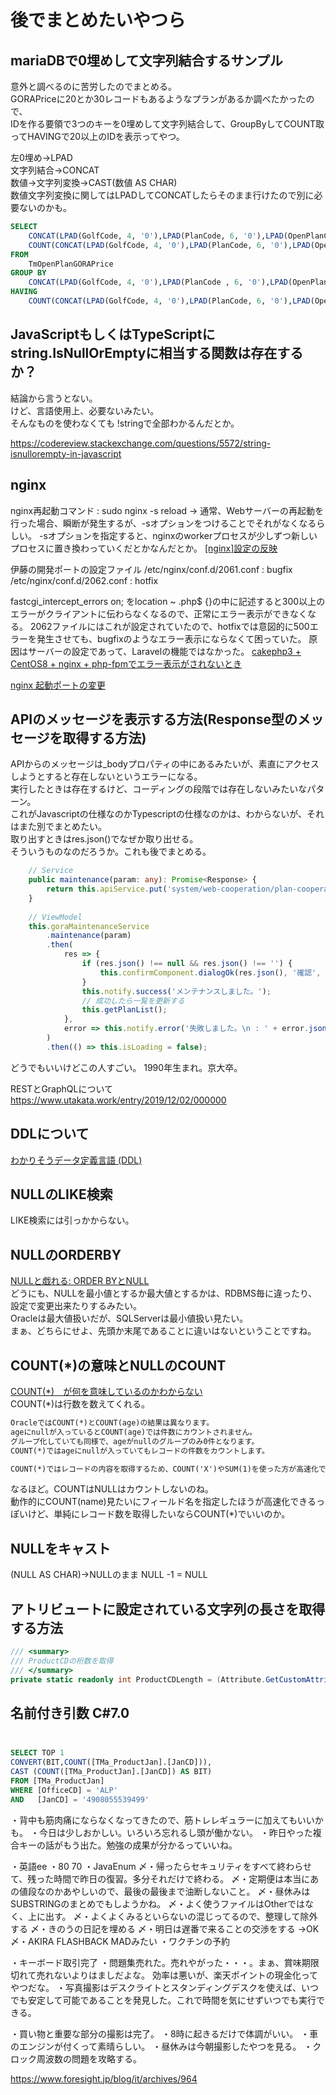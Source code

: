# 後でまとめたいやつら


## mariaDBで0埋めして文字列結合するサンプル

意外と調べるのに苦労したのでまとめる。  
GORAPriceに20とか30レコードもあるようなプランがあるか調べたかったので、  
IDを作る要領で3つのキーを0埋めして文字列結合して、GroupByしてCOUNT取ってHAVINGで20以上のIDを表示ってやつ。  

左0埋め→LPAD  
文字列結合→CONCAT  
数値→文字列変換→CAST(数値 AS CHAR)  
数値文字列変換に関してはLPADしてCONCATしたらそのまま行けたので別に必要ないのかも。  

``` SQL
SELECT
    CONCAT(LPAD(GolfCode, 4, '0'),LPAD(PlanCode, 6, '0'),LPAD(OpenPlanCode, 6, '0')),
    COUNT(CONCAT(LPAD(GolfCode, 4, '0'),LPAD(PlanCode, 6, '0'),LPAD(OpenPlanCode, 6, '0')))
FROM
    TmOpenPlanGORAPrice
GROUP BY
    CONCAT(LPAD(GolfCode, 4, '0'),LPAD(PlanCode , 6, '0'),LPAD(OpenPlanCode, 6, '0'))
HAVING
    COUNT(CONCAT(LPAD(GolfCode, 4, '0'),LPAD(PlanCode, 6, '0'),LPAD(OpenPlanCode, 6, '0'))) > 30
```


## JavaScriptもしくはTypeScriptにstring.IsNullOrEmptyに相当する関数は存在するか？

結論から言うとない。  
けど、言語使用上、必要ないみたい。  
そんなものを使わなくても !stringで全部わかるんだとか。  

<https://codereview.stackexchange.com/questions/5572/string-isnullorempty-in-javascript>  


## nginx

nginx再起動コマンド : sudo nginx -s reload
→
通常、Webサーバーの再起動を行った場合、瞬断が発生するが、-sオプションをつけることでそれがなくなるらしい。
-sオプションを指定すると、nginxのworkerプロセスが少しずつ新しいプロセスに置き換わっていくだとかなんだとか。
[[nginx]設定の反映](https://qiita.com/WisteriaWave/items/fa2e7f4442aee497fe46)


伊藤の開発ポートの設定ファイル
/etc/nginx/conf.d/2061.conf : bugfix
/etc/nginx/conf.d/2062.conf : hotfix

fastcgi_intercept_errors on;
をlocation ~ \.php$ {}の中に記述すると300以上のエラーがクライアントに伝わらなくなるので、正常にエラー表示ができなくなる。
2062ファイルにはこれが設定されていたので、hotfixでは意図的に500エラーを発生させても、bugfixのようなエラー表示にならなくて困っていた。
原因はサーバーの設定であって、Laravelの機能ではなかった。
[cakephp3 + CentOS8 + nginx + php-fpmでエラー表示がされないとき](https://blog.supersonico.info/archives/4277/)


[nginx 起動ポートの変更](https://qiita.com/Watercat3/items/38b2bac5fa70b232bee3)


## APIのメッセージを表示する方法(Response型のメッセージを取得する方法)

APIからのメッセージは_bodyプロパティの中にあるみたいが、素直にアクセスしようとすると存在しないというエラーになる。  
実行したときは存在するけど、コーディングの段階では存在しないみたいなパターン。  
これがJavascriptの仕様なのかTypescriptの仕様なのかは、わからないが、それはまた別でまとめたい。  
取り出すときはres.json()でなぜか取り出せる。  
そういうものなのだろうか。これも後でまとめる。  

``` ts
    // Service
    public maintenance(param: any): Promise<Response> {
        return this.apiService.put('system/web-cooperation/plan-cooperation/maintenance/', JSON.stringify(param));
    }
    
    // ViewModel
    this.goraMaintenanceService
        .maintenance(param)
        .then(
            res => {
                if (res.json() !== null && res.json() !== '') {
                    this.confirmComponent.dialogOk(res.json(), '確認', null)
                }
                this.notify.success('メンテナンスしました。');
                // 成功したら一覧を更新する
                this.getPlanList();
            },
            error => this.notify.error('失敗しました。\n : ' + error.json());
        )
        .then(() => this.isLoading = false);
```


どうでもいいけどこの人すごい。
1990年生まれ。京大卒。

RESTとGraphQLについて
<https://www.utakata.work/entry/2019/12/02/000000>


## DDLについて

[わかりそうデータ定義言語 (DDL)](https://wa3.i-3-i.info/word15639.html)


## NULLのLIKE検索

LIKE検索には引っかからない。

## NULLのORDERBY

[NULLと戯れる: ORDER BYとNULL](https://qiita.com/SVC34/items/c23341c79325a0a95979)  
どうにも、NULLを最小値とするか最大値とするかは、RDBMS毎に違ったり、設定で変更出来たりするみたい。  
Oracleは最大値扱いだが、SQLServerは最小値扱い見たい。  
まぁ、どちらにせよ、先頭か末尾であることに違いはないということですね。  

## COUNT(*)の意味とNULLのCOUNT

[COUNT(*)　が何を意味しているのかわからない](https://ja.stackoverflow.com/questions/42915/count-%E3%81%8C%E4%BD%95%E3%82%92%E6%84%8F%E5%91%B3%E3%81%97%E3%81%A6%E3%81%84%E3%82%8B%E3%81%AE%E3%81%8B%E3%82%8F%E3%81%8B%E3%82%89%E3%81%AA%E3%81%84)  
COUNT(*)は行数を数えてくれる。  

``` txt
OracleではCOUNT(*)とCOUNT(age)の結果は異なります。
ageにnullが入っているとCOUNT(age)では件数にカウントされません。
グループ化していても同様で、ageがnullのグループのみ0件となります。
COUNT(*)ではageにnullが入っていてもレコードの件数をカウントします。

COUNT(*)ではレコードの内容を取得するため、COUNT('X')やSUM(1)を使った方が高速化できると教わったことがあります。(10年ほど前に聞いたノウハウなので現在も適用されるのかは不明ですが…)
```

なるほど。COUNTはNULLはカウントしないのね。  
動作的にCOUNT(name)見たいにフィールド名を指定したほうが高速化できるっぽいけど、単純にレコード数を取得したいならCOUNT(*)でいいのか。  

## NULLをキャスト

(NULL AS CHAR)→NULLのまま
NULL -1 = NULL

## アトリビュートに設定されている文字列の長さを取得する方法

``` C#
/// <summary>
/// ProductCDの桁数を取得
/// </summary>
private static readonly int ProductCDLength = (Attribute.GetCustomAttribute(typeof(TMa_Product).GetProperty(nameof(TMa_Product.ProductCD)), typeof(StringLengthAttribute)) as StringLengthAttribute)?.MaximumLength ?? 20;
```

## 名前付き引数 C#7.0


## 

``` SQL

SELECT TOP 1
CONVERT(BIT,COUNT([TMa_ProductJan].[JanCD])),
CAST (COUNT([TMa_ProductJan].[JanCD]) AS BIT)
FROM [TMa_ProductJan]
WHERE [OfficeCD] = 'ALP'
AND   [JanCD] = '4908055539499'

```



・背中も筋肉痛にならなくなってきたので、筋トレレギュラーに加えてもいいかも。
・今日は少しおかしい。いろいろ忘れるし頭が働かない。
・昨日やった複合キーの話がもう出た。勉強の成果が分かるっていいね。

・英語ee
・80 70
・JavaEnum
〆・帰ったらセキュリティをすべて終わらせて、残った時間で昨日の復習。多分それだけで終わる。
〆・定期便は本当にあの値段なのかあやしいので、最後の最後まで油断しないこと。
〆・昼休みはSUBSTRINGのまとめでもしようかね。
〆・よく使うファイルはOtherではなく、上に出す。
〆・よくよくみるといらないの混じってるので、整理して除外する
〆・きのうの日記を埋める
〆・明日は遅番で来ることの交渉をする
→OK
〆・AKIRA FLASHBACK MADみたい
・ワクチンの予約



・キーボード取引完了
・問題集売れた。売れやがった・・・。まぁ、賞味期限切れて売れないよりはましだよな。
効率は悪いが、楽天ポイントの現金化ってやつだな。
・写真撮影はデスクライトとスタンディングデスクを使えば、いつでも安定して可能であることを発見した。これで時間を気にせずいつでも実行できる。

・買い物と重要な部分の撮影は完了。
・8時に起きるだけで体調がいい。
・車のエンジンが付くって素晴らしい。
・昼休みは今朝撮影したやつを見る。
・クロック周波数の問題を攻略する。

<https://www.foresight.jp/blog/it/archives/964>
